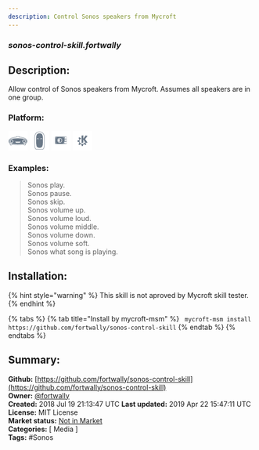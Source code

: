 ```yaml
---
description: Control Sonos speakers from Mycroft
---
```


### _sonos-control-skill.fortwally_  
## Description:  
Allow control of Sonos speakers from Mycroft.
Assumes all speakers are in one group.  
  
  
### Platform:  
 ![Mark I](../.gitbook/assets/mark-1-icon.png)  ![Mark II](../.gitbook/assets/mark-2-icon.png)  ![Picroft](../.gitbook/assets/picroft-icon.png)  ![plasmoid](../.gitbook/assets/kde.png)   
### Examples:  
> Sonos play.  
> Sonos pause.  
> Sonos skip.  
> Sonos volume up.  
> Sonos volume loud.  
> Sonos volume middle.  
> Sonos volume down.  
> Sonos volume soft.  
> Sonos what song is playing.  
  
## Installation:  
{% hint style="warning" %}
This skill is not aproved by Mycroft skill tester.
{% endhint %}
    
{% tabs %}
{% tab title="Install by mycroft-msm" %}
``` mycroft-msm install https://github.com/fortwally/sonos-control-skill```
{% endtab %}
  {% endtabs %}
    
## Summary:  
**Github:** [https://github.com/fortwally/sonos-control-skill](https://github.com/fortwally/sonos-control-skill)  
**Owner:** [@fortwally](https://github.com/fortwally)  
**Created:** 2018 Jul 19 21:13:47 UTC  **Last updated:** 2019 Apr 22 15:47:11 UTC  
**License:** MIT License  
**Market status:** [Not in Market](https://market.mycroft.ai/skill/)  
**Categories:** [ Media ]   
**Tags:** \#Sonos   
